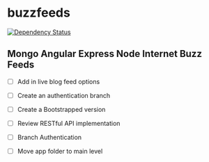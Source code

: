 # buzzfeeds

[![Dependency Status](https://gemnasium.com/site-demo/buzzfeeds.svg)](https://gemnasium.com/site-demo/buzzfeeds)


## Mongo Angular Express Node Internet Buzz Feeds

- [ ] Add in live blog feed options

- [ ] Create an authentication branch

- [ ] Create a Bootstrapped version

- [ ] Review RESTful API implementation 

- [ ] Branch Authentication

- [ ] Move app folder to main level